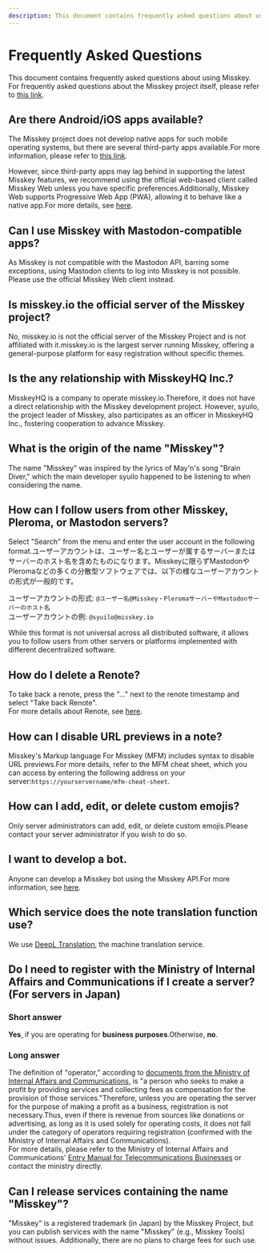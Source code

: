 ```yaml
---
description: This document contains frequently asked questions about using Misskey.
---
```


# Frequently Asked Questions

This document contains frequently asked questions about using Misskey.<br>
For frequently asked questions about the Misskey project itself, please refer to [this link](../../about-misskey#frequently-asked-questions).

## Are there Android/iOS apps available?

The Misskey project does not develop native apps for such mobile operating systems, but there are several third-party apps available.For more information, please refer to [this link](./apps).<br>

However, since third-party apps may lag behind in supporting the latest Misskey features, we recommend using the official web-based client called Misskey Web unless you have specific preferences.Additionally, Misskey Web supports Progressive Web App (PWA), allowing it to behave like a native app.For more details, see [here](todo).

## Can I use Misskey with Mastodon-compatible apps?

As Misskey is not compatible with the Mastodon API, barring some exceptions, using Mastodon clients to log into Misskey is not possible.<br>
Please use the official Misskey Web client instead.

## Is misskey.io the official server of the Misskey project?

No, misskey.io is not the official server of the Misskey Project and is not affiliated with it.misskey.io is the largest server running Misskey, offering a general-purpose platform for easy registration without specific themes.

## Is the any relationship with MisskeyHQ Inc.?

MisskeyHQ is a company to operate misskey.io.Therefore, it does not have a direct relationship with the Misskey development project.
However, syuilo, the project leader of Misskey, also participates as an officer in MisskeyHQ Inc., fostering cooperation to advance Misskey.

## What is the origin of the name "Misskey"?

The name "Misskey" was inspired by the lyrics of May'n's song "Brain Diver," which the main developer syuilo happened to be listening to when considering the name.

## How can I follow users from other Misskey, Pleroma, or Mastodon servers?

Select "Search" from the menu and enter the user account in the following format.ユーザーアカウントは、ユーザー名とユーザーが属するサーバーまたはサーバーのホスト名を含めたものになります。Misskeyに限らずMastodonやPleromaなどの多くの分散型ソフトウェアでは、以下の様なユーザーアカウントの形式が一般的です。<br>

ユーザーアカウントの形式: `@ユーザー名@Misskey・PleromaサーバーやMastodonサーバーのホスト名`<br>
ユーザーアカウントの例: `@syuilo@misskey.io`<br>

While this format is not universal across all distributed software, it allows you to follow users from other servers or platforms implemented with different decentralized software.

## How do I delete a Renote?

To take back a renote, press the "..." next to the renote timestamp and select "Take back Renote".<br>
For more details about Renote, see [here](../features/note/#renote).

## How can I disable URL previews in a note?

Misskey's Markup language For Misskey (MFM) includes syntax to disable URL previews.For more details, refer to the MFM cheat sheet, which you can access by entering the following address on your server:`https://yourservername/mfm-cheat-sheet`.

## How can I add, edit, or delete custom emojis?

Only server administrators can add, edit, or delete custom emojis.Please contact your server administrator if you wish to do so.

## I want to develop a bot.

Anyone can develop a Misskey bot using the Misskey API.For more information, see [here](../../for-developers/api/).

## Which service does the note translation function use?

We use [DeepL Translation](https://www.deepl.com/), the machine translation service.

## Do I need to register with the Ministry of Internal Affairs and Communications if I create a server? (For servers in Japan)

### Short answer

**Yes**, if you are operating for **business purposes**.Otherwise, **no**.

### Long answer

The definition of "operator," according to [documents from the Ministry of Internal Affairs and Communications](https://www.soumu.go.jp/main_content/000477428.pdf), is "a person who seeks to make a profit by providing services and collecting fees as compensation for the provision of those services."Therefore, unless you are operating the server for the purpose of making a profit as a business, registration is not necessary.Thus, even if there is revenue from sources like donations or advertising, as long as it is used solely for operating costs, it does not fall under the category of operators requiring registration (confirmed with the Ministry of Internal Affairs and Communications).<br>
For more details, please refer to the Ministry of Internal Affairs and Communications' [Entry Manual for Telecommunications Businesses](https://www.soumu.go.jp/main_content/000477428.pdf) or contact the ministry directly.

## Can I release services containing the name "Misskey"?

"Misskey" is a registered trademark (in Japan) by the Misskey Project, but you can publish services with the name "Misskey" (e.g., Misskey Tools) without issues.
Additionally, there are no plans to charge fees for such use.
